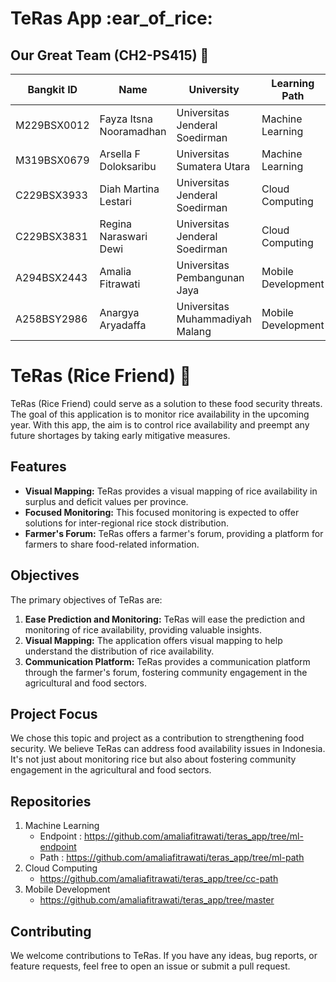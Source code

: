 <h1>TeRas App :ear_of_rice:</h1>



## Our Great Team (CH2-PS415) :raised_hands:

| Bangkit ID    | Name                    | University                      | Learning Path       |
| ------------- |------------------------ | --------------------------------| ------------------- |
| M229BSX0012   | Fayza Itsna Nooramadhan | Universitas Jenderal Soedirman  | Machine Learning    |
| M319BSX0679   | Arsella F Doloksaribu   | Universitas Sumatera Utara      | Machine Learning    |
| C229BSX3933   | Diah Martina Lestari    | Universitas Jenderal Soedirman  | Cloud Computing     |
| C229BSX3831   | Regina Naraswari Dewi   | Universitas Jenderal Soedirman  | Cloud Computing     |
| A294BSX2443   | Amalia Fitrawati        | Universitas Pembangunan Jaya    | Mobile Development  |
| A258BSY2986   | Anargya Aryadaffa       | Universitas Muhammadiyah Malang | Mobile Development  |
      


# TeRas (Rice Friend) :ear_of_rice:

TeRas (Rice Friend) could serve as a solution to these food security threats. The goal of this application is to monitor rice availability in the upcoming year. With this app, the aim is to control rice availability and preempt any future shortages by taking early mitigative measures.


## Features

- **Visual Mapping:** TeRas provides a visual mapping of rice availability in surplus and deficit values per province.
- **Focused Monitoring:** This focused monitoring is expected to offer solutions for inter-regional rice stock distribution.
- **Farmer's Forum:** TeRas offers a farmer's forum, providing a platform for farmers to share food-related information.

## Objectives

The primary objectives of TeRas are:

1. **Ease Prediction and Monitoring:** TeRas will ease the prediction and monitoring of rice availability, providing valuable insights.
2. **Visual Mapping:** The application offers visual mapping to help understand the distribution of rice availability.
3. **Communication Platform:** TeRas provides a communication platform through the farmer's forum, fostering community engagement in the agricultural and food sectors.

## Project Focus

We chose this topic and project as a contribution to strengthening food security. We believe TeRas can address food availability issues in Indonesia. It's not just about monitoring rice but also about fostering community engagement in the agricultural and food sectors.

## Repositories
   1. Machine Learning 
      - Endpoint : https://github.com/amaliafitrawati/teras_app/tree/ml-endpoint
      - Path : https://github.com/amaliafitrawati/teras_app/tree/ml-path
   2. Cloud Computing
      - https://github.com/amaliafitrawati/teras_app/tree/cc-path
   3. Mobile Development
      - https://github.com/amaliafitrawati/teras_app/tree/master
     
## Contributing

We welcome contributions to TeRas. If you have any ideas, bug reports, or feature requests, feel free to open an issue or submit a pull request.
